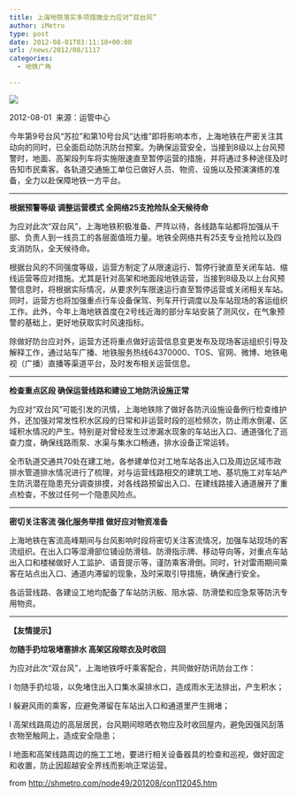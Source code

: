 ```yaml
---
title: 上海地铁落实多项措施全力应对“双台风”
author: iMetro
type: post
date: 2012-08-01T03:11:18+00:00
url: /news/2012/08/1117
categories:
  - 地铁广角

---
```

![][1]

2012-08-01&#160; 来源：运管中心

今年第9号台风“苏拉”和第10号台风“达维”即将影响本市，上海地铁在严密关注其动向的同时，已全面启动防汛防台预案。为确保运营安全，当接到8级以上台风预警时，地面、高架段列车将实施限速直至暂停运营的措施，并将通过多种途径及时告知市民乘客。各轨道交通施工单位已做好人员、物资、设施以及预演演练的准备，全力以赴保障地铁一方平台。

****

**根据预警等级 调整运营模式 全网络25支抢险队全天候待命**

为应对此次“双台风”，上海地铁积极准备、严阵以待，各线路车站都将加强从干部、负责人到一线员工的各层面值班力量。地铁全网络共有25支专业抢险以及四支消防队，全天候待命。

根据台风的不同强度等级，运营方制定了从限速运行、暂停行驶直至关闭车站、缩线运营等应对措施。尤其是针对高架和地面段地铁运营，当接到8级及以上台风预警信息时，将根据实际情况，从要求列车限速运行直至暂停运营或关闭相关车站。同时，运营方也将加强重点行车设备保驾、列车开行调度以及车站现场的客运组织工作。此外，今年上海地铁首度在2号线近海的部分车站安装了测风仪，在气象预警的基础上，更好地获取实时风速指标。

除做好防台应对外，运营方还将重点做好运营信息变更发布及现场客运组织引导及解释工作，通过站车广播、地铁服务热线64370000、TOS、官网、微博、地铁电视（广播）直播等渠道平台，及时发布相关运营信息。

****

**检查重点区段 确保运营线路和建设工地防汛设施正常**

为应对“双台风”可能引发的汛情，上海地铁除了做好各防汛设施设备例行检查维护外，还加强对常发性积水区段的日常和非运营时段的巡检频次，防止雨水倒灌、区域积水情况的产生。特别是对曾经发生过渗漏水现象的车站出入口、通道强化了巡查力度，确保线路雨泵、水渠与集水口畅通，排水设备正常运转。

全市轨道交通共70处在建工地，各参建单位对工地车站各出入口及周边区域市政排水管道排水情况进行了梳理，对与运营线路相交的建筑工地、基坑施工对车站产生防汛潜在隐患充分调查排摸，对各线路预留出入口、在建线路接入通道展开了重点检查，不放过任何一个隐患风险点。

****

**密切关注客流 强化服务举措 做好应对物资准备**

上海地铁在客流高峰期间与台风影响时段将密切关注客流情况，加强车站现场的客流组织。在出入口等湿滑部位铺设防滑毯、防滑指示牌、移动导向等，对重点车站出入口和楼梯做好人工监护、语音提示等，谨防乘客滑倒。同时，针对雷雨期间乘客在站点出入口、通道内滞留的现象，及时采取引导措施，确保通行安全。

各运营线路、各建设工地均配备了车站防汛板、阻水袋、防滑垫和应急泵等防汛专用物资。

****

**【友情提示】**

**勿随手扔垃圾堵塞排水 高架区段晾衣及时收回**

为应对此次“双台风”，上海地铁呼吁乘客配合，共同做好防讯防台工作：

l 勿随手扔垃圾，以免堵住出入口集水渠排水口，造成雨水无法排出，产生积水；

l 躲避风雨的乘客，应避免滞留在车站出入口和通道里产生拥堵；

l 高架线路周边的高层居民，台风期间晾晒衣物应及时收回屋内，避免因强风刮落衣物至触网上，造<a name="_GoBack"></a>成安全隐患；

l 地面和高架线路周边的施工工地，要进行相关设备器具的检查和巡视，做好固定和收置，防止因超越安全界线而影响正常运营。

from <http://shmetro.com/node49/201208/con112045.htm>

 [1]: http://ww1.sinaimg.cn/bmiddle/67e3e0e9gw1dvgx0ypm7xj.jpg